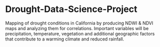 # Drought-Data-Science-Project
Mapping of drought conditions in California by producing NDWI &amp; NDVI maps and analyzing them for correlations. Important variables will be precipitation, temperature, vegetation and additional geographic factors that contribute to a warming climate and reduced rainfall.

